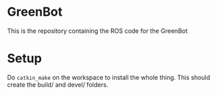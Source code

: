# GreenBot

This is the repository containing the ROS code for the GreenBot

# Setup

Do `catkin_make` on the workspace to install the whole thing. This should create the build/ and devel/ folders.
